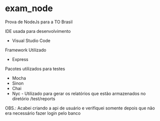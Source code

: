 # exam_node
Prova de NodeJs para a TO Brasil

IDE usada para desenvolvimento

* Visual Studio Code

Framework Utilizado

* Express

Pacotes utilizados para testes

* Mocha
* Sinon
* Chai
* Nyc - Utilizado para gerar os relatórios que estão armazenados no diretório /test/reports


OBS.: Acabei criando a api de usuário e verifiquei somente depois que não era necessário fazer login pelo banco